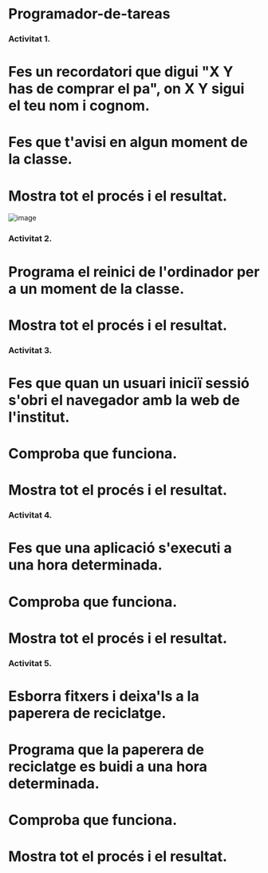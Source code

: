# Programador-de-tareas

### Activitat 1.

# Fes un recordatori que digui "X Y has de comprar el pa", on X Y sigui el teu nom i cognom.
# Fes que t'avisi en algun moment de la classe.
# Mostra tot el procés i el resultat.

![image](https://github.com/user-attachments/assets/3d239040-0836-465b-9b1c-5affbe3a99bd)

### Activitat 2.

# Programa el reinici de l'ordinador per a un moment de la classe.
# Mostra tot el procés i el resultat.

### Activitat 3.

# Fes que quan un usuari iniciï sessió s'obri el navegador amb la web de l'institut.
# Comproba que funciona.
# Mostra tot el procés i el resultat.

### Activitat 4.

# Fes que una aplicació s'executi a una hora determinada.
# Comproba que funciona.
# Mostra tot el procés i el resultat.

### Activitat 5.

# Esborra fitxers i deixa'ls a la paperera de reciclatge.
# Programa que la paperera de reciclatge es buidi a una hora determinada.
# Comproba que funciona.
# Mostra tot el procés i el resultat.
